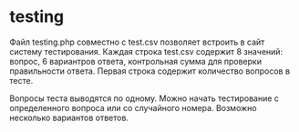 # testing
Файл testing.php совместно с test.csv позволяет встроить в сайт систему тестирования.
Каждая строка test.csv содержит 8 значений: вопрос, 6 вариантров ответа, контрольная сумма для проверки правильности ответа.
Первая строка содержит количество вопросов в тесте.

Вопросы теста выводятся по одному.
Можно начать тестирование с определенного вопроса или со случайного номера.
Возможно несколько вариантов ответов.
